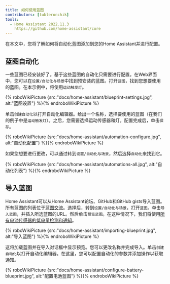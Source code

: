 ```yaml
---
title: 如何使用蓝图
contributors: [tubleronchik]
tools:
  - Home Assistant 2022.11.3
    https://github.com/home-assistant/core
---
```


在本文中，您将了解如何将自动化蓝图添加到您的Home Assistant并进行配置。

## 蓝图自动化

一些蓝图已经安装好了。基于这些蓝图的自动化只需要进行配置。在Web界面中，您可以在`设置/自动化与场景`中找到预安装的蓝图。打开`蓝图`，找到您想要使用的蓝图。在本示例中，将使用`运动触发灯`。

{% roboWikiPicture {src:"docs/home-assistant/blueprint-settings.jpg", alt:"蓝图设置"} %}{% endroboWikiPicture %}

单击`创建自动化`以打开自动化编辑器。给出一个名称，选择要使用的蓝图（在我们的例子中是`运动触发灯`）。之后，您需要选择运动传感器和灯。配置完成后，单击`保存`。

{% roboWikiPicture {src:"docs/home-assistant/automation-configure.jpg", alt:"自动化配置"} %}{% endroboWikiPicture %}

如果您想要进行更改，可以通过转到`设置/自动化与场景`，然后选择`自动化`来找到它。

{% roboWikiPicture {src:"docs/home-assistant/automations-all.jpg", alt:"自动化列表"} %}{% endroboWikiPicture %}

## 导入蓝图

Home Assistant可以从Home Assistant论坛、GitHub和GitHub gists导入蓝图。所有蓝图的列表位于[蓝图交流](https://community.home-assistant.io/c/blueprints-exchange/53)。选择后，转到`设置/自动化与场景`，打开`蓝图`。单击`导入蓝图`，并插入所选蓝图的URL。然后单击`预览蓝图`。在这种情况下，我们将使用[所有电池传感器的低电量检测和通知](https://community.home-assistant.io/t/low-battery-level-detection-notification-for-all-battery-sensors/258664)。

{% roboWikiPicture {src:"docs/home-assistant/importing-blueprint.jpg", alt:"导入蓝图"} %}{% endroboWikiPicture %}

这将加载蓝图并在导入对话框中显示预览。您可以更改名称并完成导入。单击`创建自动化`以打开自动化编辑器。在这里，您可以配置自动化的参数并添加操作以获取通知。

{% roboWikiPicture {src:"docs/home-assistant/configure-battery-blueprint.jpg", alt:"配置电池蓝图"} %}{% endroboWikiPicture %}